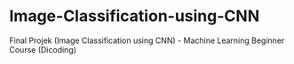 # Image-Classification-using-CNN

Final Projek (Image Classification using CNN) - Machine Learning Beginner Course (Dicoding)
